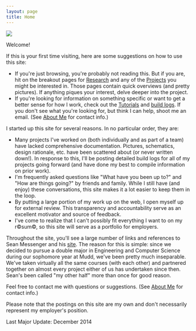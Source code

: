 ```yaml
---
layout: page
title: Home
---
```


![](http://www.google.com/chart?cht=d&chdp=sites&chl=%5B%5BGoogle+Gadget'%3D20'f%5Cv'a%5C%3D0'10'%3D699'0'dim'%5Cbox1'b%5CF6F6F6'fC%5CF6F6F6'eC%5C0'sk'%5C%5B%22Slideshow+maker+(using+Google+Slides)%22'%5D'a%5CV%5C%3D12'f%5C%5DV%5Cta%5C%3D10'%3D0'%3D700'%3D212'dim'%5C%3D10'%3D10'%3D700'%3D212'vdim'%5Cbox1'b%5Cva%5CF6F6F6'fC%5CC8C8C8'eC%5C'a%5C%5Do%5CLauto'f%5C)

Welcome!

If this is your first time visiting, here are some suggestions on how to use this site: 

- If you're just browsing, you're probably not reading this. But if you are, hit on the breakout pages for [Research](/research) and any of the [Projects](/projects) you might be interested in. Those pages contain quick overviews (and pretty pictures). If anything piques your interest, delve deeper into the project. 
- If you're looking for information on something specific or want to get a better sense for how I work, check out the [Tutorials](/tutorials) and [build logs](/projects). If you don't see what you're looking for, but think I can help, shoot me an email. (See [About Me](/about-me) for contact info.)

I started up this site for several reasons. In no particular order, they are: 

- Many projects I've worked on (both individually and as part of a team) have lacked comprehensive documentation. Pictures, schematics, design rationale, etc. have been scattered about (or never written down!). In response to this, I'll be posting detailed build logs for all of my projects going forward (and have done my best to compile information on prior work). 
- I'm frequently asked questions like "What have you been up to?" and "How are things going?" by friends and family. While I still have (and enjoy) these conversations, this site makes it a lot easier  to keep them in the loop. 
- By putting a large portion of my work up on the web, I open myself up for external review. This transparency and accountability serve as an excellent motivator and source of feedback. 
- I've come to realize that I can't possibly fit everything I want to on my r©sum©, so this site will serve as a portfolio for employers.  

Throughout the site, you'll see a large number of links and references to Sean Messenger and his [site](https://sites.google.com/site/raintomudd/). The reason for this is simple: since we decided to pursue a double major in Engineering and Computer Science during our sophomore year at Mudd, we've been pretty much inseparable. We've taken virtually all the same courses (with each other) and partnered together on almost every project either of us has undertaken since then. Sean's been called "my other half" more than once for good reason. 

Feel free to contact me with questions or suggestions. (See [About Me](/about-me) for contact info.)

Please note that the postings on this site are my own and don't necessarily represent my employer's position. 

Last Major Update: December 2014 
